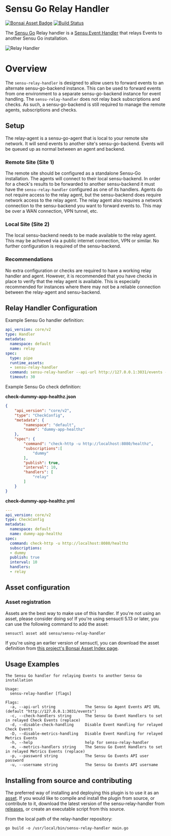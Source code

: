 # Sensu Go Relay Handler

[![Bonsai Asset Badge](https://img.shields.io/badge/Sensu%20Relay%20Handler-Download%20Me-brightgreen.svg?colorB=89C967&logo=sensu)](https://bonsai.sensu.io/assets/sensu/sensu-relay-handler) [![Build Status](https://travis-ci.com/sensu/sensu-relay-handler.svg?token=D3sR2y7qtwxXTz3VygZw&branch=master)](https://travis-ci.com/sensu/sensu-relay-handler)

The [Sensu Go][1] Relay handler is a [Sensu Event Handler][2] that relays Events to another Sensu Go installation.

![Relay Handler](https://raw.githubusercontent.com/sensu/sensu-relay-handler/master/images/relay_handler.png)

# Overview

The `sensu-relay-handler` is designed to allow users to forward events to an alternate sensu-go-backend instance. This can be used to forward events from one environment to a separate sensu-go-backend instance for event handling. The `sensu-relay-handler` does not relay back subscriptions and checks. As such, a sensu-go-backend is still required to manage the remote agents, subscriptions and checks.

## Setup

The relay-agent is a sensu-go-agent that is local to your remote site network. It will send events to another site's sensu-go-backend. Events will be queued up as normal between an agent and backend.

### Remote Site (Site 1)

The remote site should be configured as a standalone Sensu-Go installation. The agents will connect to their local sensu-backend. In order for a check's results to be forwarded to another sensu-backend it must have the `sensu-relay-handler` configured as one of its handlers. Agents do not require access to the relay agent, but the sensu-backend does require network access to the relay agent. The relay agent also requires a network connection to the sensu-backend you want to forward events to. This may be over a WAN connection, VPN tunnel, etc.

### Local Site (Site 2)

The local sensu-backend needs to be made available to the relay agent. This may be achieved via a public internet connection, VPN or similar. No further configuration is required of the sensu-backend.

### Recommendations

No extra configuration or checks are required to have a working relay handler and agent. However, it is recommended that you have checks in place to verify that the relay agent is available. This is especially recommended for instances where there may not be a reliable connection between the relay-agent and sensu-backend.

## Relay Handler Configuration

Example Sensu Go handler definition:

```yaml
api_version: core/v2
type: Handler
metadata:
  namespace: default
  name: relay
spec:
  type: pipe
  runtime_assets:
  - sensu-relay-handler
  command: sensu-relay-handler --api-url http://127.0.0.1:3031/events --disable-check-handling
  timeout: 30
```

Example Sensu Go check definition:

**check-dummy-app-healthz.json**

```json
{
    "api_version": "core/v2",
    "type": "CheckConfig",
    "metadata": {
        "namespace": "default",
        "name": "dummy-app-healthz"
    },
    "spec": {
        "command": "check-http -u http://localhost:8080/healthz",
        "subscriptions":[
            "dummy"
        ],
        "publish": true,
        "interval": 10,
        "handlers": [
            "relay"
        ]
    }
}
```

**check-dummy-app-healthz.yml**

```yaml
---
api_version: core/v2
type: CheckConfig
metadata:
  namespace: default
  name: dummy-app-healthz
spec:
  command: check-http -u http://localhost:8080/healthz
  subscriptions:
  - dummy
  publish: true
  interval: 10
  handlers:
  - relay
```



## Asset configuration

### Asset registration

Assets are the best way to make use of this handler. If you're not using an asset, please consider doing so! If you're using sensuctl 5.13 or later, you can use the following command to add the asset: 

`sensuctl asset add sensu/sensu-relay-handler`

If you're using an earlier version of sensuctl, you can download the asset definition from [this project's Bonsai Asset Index page](https://bonsai.sensu.io/assets/sensu/sensu-relay-handler).

## Usage Examples

```
The Sensu Go handler for relaying Events to another Sensu Go installation

Usage:
  sensu-relay-handler [flags]

Flags:
  -a, --api-url string             The Sensu Go Agent Events API URL (default "http://127.0.0.1:3031/events")
  -c, --check-handlers string      The Sensu Go Event Handlers to set in relayed Check Events (replace)
  -d, --disable-check-handling     Disable Event Handling for relayed Check Events
  -D, --disable-metrics-handling   Disable Event Handling for relayed Metrics Events
  -h, --help                       help for sensu-relay-handler
  -m, --metrics-handlers string    The Sensu Go Event Handlers to set in relayed Metrics Events (replace)
  -p, --password string            The Sensu Go Events API user password
  -u, --username string            The Sensu Go Events API username
```


## Installing from source and contributing

The preferred way of installing and deploying this plugin is to use it as an [asset][5]. If you would like to compile and install the plugin from source, or contribute to it, download the latest version of the sensu-relay-handler from [releases][4],
or create an executable script from this source.

From the local path of the relay-handler repository:
```
go build -o /usr/local/bin/sensu-relay-handler main.go
```


[1]: https://github.com/sensu/sensu-go
[2]: https://docs.sensu.io/sensu-go/latest/reference/handlers/#how-do-sensu-handlers-work
[3]: https://bonsai.sensu.io/assets/sensu/sensu-relay-handler
[4]: https://github.com/sensu/sensu-relay-handler/releasesS
[5]: https://docs.sensu.io/sensu-go/latest/guides/install-check-executables-with-assets
